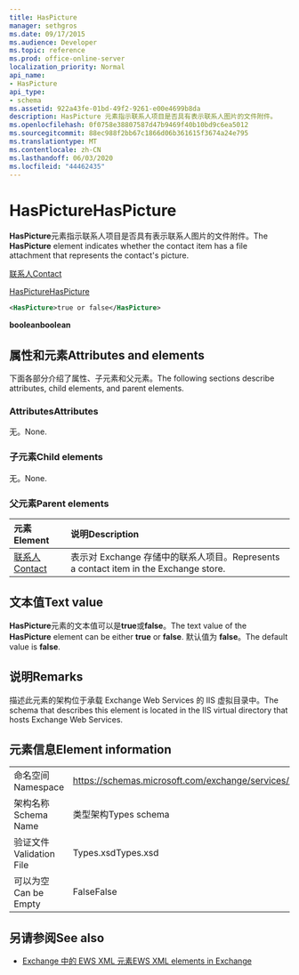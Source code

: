 ```yaml
---
title: HasPicture
manager: sethgros
ms.date: 09/17/2015
ms.audience: Developer
ms.topic: reference
ms.prod: office-online-server
localization_priority: Normal
api_name:
- HasPicture
api_type:
- schema
ms.assetid: 922a43fe-01bd-49f2-9261-e00e4699b8da
description: HasPicture 元素指示联系人项目是否具有表示联系人图片的文件附件。
ms.openlocfilehash: 0f0758e38807587d47b9469f40b10bd9c6ea5012
ms.sourcegitcommit: 88ec988f2bb67c1866d06b361615f3674a24e795
ms.translationtype: MT
ms.contentlocale: zh-CN
ms.lasthandoff: 06/03/2020
ms.locfileid: "44462435"
---
```

# <a name="haspicture"></a><span data-ttu-id="686d4-103">HasPicture</span><span class="sxs-lookup"><span data-stu-id="686d4-103">HasPicture</span></span>

<span data-ttu-id="686d4-104">**HasPicture**元素指示联系人项目是否具有表示联系人图片的文件附件。</span><span class="sxs-lookup"><span data-stu-id="686d4-104">The **HasPicture** element indicates whether the contact item has a file attachment that represents the contact's picture.</span></span> 
  
[<span data-ttu-id="686d4-105">联系人</span><span class="sxs-lookup"><span data-stu-id="686d4-105">Contact</span></span>](contact.md)
  
[<span data-ttu-id="686d4-106">HasPicture</span><span class="sxs-lookup"><span data-stu-id="686d4-106">HasPicture</span></span>](haspicture.md)
  
```xml
<HasPicture>true or false</HasPicture>
```

 <span data-ttu-id="686d4-107">**boolean**</span><span class="sxs-lookup"><span data-stu-id="686d4-107">**boolean**</span></span>
## <a name="attributes-and-elements"></a><span data-ttu-id="686d4-108">属性和元素</span><span class="sxs-lookup"><span data-stu-id="686d4-108">Attributes and elements</span></span>

<span data-ttu-id="686d4-109">下面各部分介绍了属性、子元素和父元素。</span><span class="sxs-lookup"><span data-stu-id="686d4-109">The following sections describe attributes, child elements, and parent elements.</span></span>
  
### <a name="attributes"></a><span data-ttu-id="686d4-110">Attributes</span><span class="sxs-lookup"><span data-stu-id="686d4-110">Attributes</span></span>

<span data-ttu-id="686d4-111">无。</span><span class="sxs-lookup"><span data-stu-id="686d4-111">None.</span></span>
  
### <a name="child-elements"></a><span data-ttu-id="686d4-112">子元素</span><span class="sxs-lookup"><span data-stu-id="686d4-112">Child elements</span></span>

<span data-ttu-id="686d4-113">无。</span><span class="sxs-lookup"><span data-stu-id="686d4-113">None.</span></span>
  
### <a name="parent-elements"></a><span data-ttu-id="686d4-114">父元素</span><span class="sxs-lookup"><span data-stu-id="686d4-114">Parent elements</span></span>

|<span data-ttu-id="686d4-115">**元素**</span><span class="sxs-lookup"><span data-stu-id="686d4-115">**Element**</span></span>|<span data-ttu-id="686d4-116">**说明**</span><span class="sxs-lookup"><span data-stu-id="686d4-116">**Description**</span></span>|
|:-----|:-----|
|[<span data-ttu-id="686d4-117">联系人</span><span class="sxs-lookup"><span data-stu-id="686d4-117">Contact</span></span>](contact.md) <br/> |<span data-ttu-id="686d4-118">表示对 Exchange 存储中的联系人项目。</span><span class="sxs-lookup"><span data-stu-id="686d4-118">Represents a contact item in the Exchange store.</span></span>  <br/> |
   
## <a name="text-value"></a><span data-ttu-id="686d4-119">文本值</span><span class="sxs-lookup"><span data-stu-id="686d4-119">Text value</span></span>

<span data-ttu-id="686d4-120">**HasPicture**元素的文本值可以是**true**或**false**。</span><span class="sxs-lookup"><span data-stu-id="686d4-120">The text value of the **HasPicture** element can be either **true** or **false**.</span></span> <span data-ttu-id="686d4-121">默认值为 **false**。</span><span class="sxs-lookup"><span data-stu-id="686d4-121">The default value is **false**.</span></span>
  
## <a name="remarks"></a><span data-ttu-id="686d4-122">说明</span><span class="sxs-lookup"><span data-stu-id="686d4-122">Remarks</span></span>

<span data-ttu-id="686d4-123">描述此元素的架构位于承载 Exchange Web Services 的 IIS 虚拟目录中。</span><span class="sxs-lookup"><span data-stu-id="686d4-123">The schema that describes this element is located in the IIS virtual directory that hosts Exchange Web Services.</span></span>
  
## <a name="element-information"></a><span data-ttu-id="686d4-124">元素信息</span><span class="sxs-lookup"><span data-stu-id="686d4-124">Element information</span></span>

|||
|:-----|:-----|
|<span data-ttu-id="686d4-125">命名空间</span><span class="sxs-lookup"><span data-stu-id="686d4-125">Namespace</span></span>  <br/> |https://schemas.microsoft.com/exchange/services/2006/types  <br/> |
|<span data-ttu-id="686d4-126">架构名称</span><span class="sxs-lookup"><span data-stu-id="686d4-126">Schema Name</span></span>  <br/> |<span data-ttu-id="686d4-127">类型架构</span><span class="sxs-lookup"><span data-stu-id="686d4-127">Types schema</span></span>  <br/> |
|<span data-ttu-id="686d4-128">验证文件</span><span class="sxs-lookup"><span data-stu-id="686d4-128">Validation File</span></span>  <br/> |<span data-ttu-id="686d4-129">Types.xsd</span><span class="sxs-lookup"><span data-stu-id="686d4-129">Types.xsd</span></span>  <br/> |
|<span data-ttu-id="686d4-130">可以为空</span><span class="sxs-lookup"><span data-stu-id="686d4-130">Can be Empty</span></span>  <br/> |<span data-ttu-id="686d4-131">False</span><span class="sxs-lookup"><span data-stu-id="686d4-131">False</span></span>  <br/> |
   
## <a name="see-also"></a><span data-ttu-id="686d4-132">另请参阅</span><span class="sxs-lookup"><span data-stu-id="686d4-132">See also</span></span>



- [<span data-ttu-id="686d4-133">Exchange 中的 EWS XML 元素</span><span class="sxs-lookup"><span data-stu-id="686d4-133">EWS XML elements in Exchange</span></span>](ews-xml-elements-in-exchange.md)

